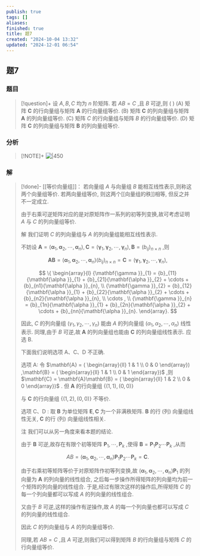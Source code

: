 ```yaml
---
publish: true
tags: []
aliases: 
finished: true
title: 题7
created: "2024-10-04 13:32"
updated: "2024-12-01 06:54"
---
```

## 题7
### 题目
> [!question]+
> 设 $A,B,C$ 均为 $n$ 阶矩阵. 若 ${AB} = C$ ,且 $B$ 可逆,则 ( )
> (A) 矩阵 $\mathbf{C}$ 的行向量组与矩阵 $\mathbf{A}$ 的行向量组等价.
> (B) 矩阵 $\mathbf{C}$ 的列向量组与矩阵 $\mathbf{A}$ 的列向量组等价.
> (C) 矩阵 $C$ 的行向量组与矩阵 $B$ 的行向量组等价.
> (D) 矩阵 $\mathbf{C}$ 的列向量组与矩阵 $\mathbf{B}$ 的列向量组等价.
### 分析
> [!NOTE]+
> ![|450](https://img.hwenyi.live/202411092220438.webp)
### 解
> [!done]-
> [[等价向量组]]： 若向量组 $A$ 与向量组 $B$ 能相互线性表示,则称这两个向量组等价. 若两向量组等价, 则这两个[[向量组的秩]]相等, 但反之并不一定成立.
> 
> 由于右乘可逆矩阵对应的是对原矩阵作一系列的初等列变换,故可考虑证明 $A$ 与 $C$ 的列向量组等价.
> 
> 解 我们证明 $C$ 的列向量组与 $A$ 的列向量组能相互线性表示.
> 
> 不妨设 $\mathbf{A} = ( {{\mathbf{\alpha }}_{1},{\mathbf{\alpha }}_{2},\cdots ,{\mathbf{\alpha }}_{n}}) ,\mathbf{C} = ( {{\mathbf{\gamma }}_{1},{\mathbf{\gamma }}_{2},\cdots ,{\mathbf{\gamma }}_{n}}) ,\mathbf{B} = {( {b}_{ij}) }_{n \times  n}$ ,则
> 
> $$
> \mathbf{{AB}} = ( {{\mathbf{\alpha }}_{1},{\mathbf{\alpha }}_{2},\cdots ,{\mathbf{\alpha }}_{n}}) {( {b}_{ij}) }_{n \times  n} = \mathbf{C} = ( {{\mathbf{\gamma }}_{1},{\mathbf{\gamma }}_{2},\cdots ,{\mathbf{\gamma }}_{n}}) ,
> $$
> 
> $$
> \{  \begin{array}{l} {\mathbf{\gamma }}_{1} = {b}_{11}{\mathbf{\alpha }}_{1} + {b}_{21}{\mathbf{\alpha }}_{2} + \cdots  + {b}_{n1}{\mathbf{\alpha }}_{n}, \\  {\mathbf{\gamma }}_{2} = {b}_{12}{\mathbf{\alpha }}_{1} + {b}_{22}{\mathbf{\alpha }}_{2} + \cdots  + {b}_{n2}{\mathbf{\alpha }}_{n}, \\  \cdots , \\  {\mathbf{\gamma }}_{n} = {b}_{1n}{\mathbf{\alpha }}_{1} + {b}_{2n}{\mathbf{\alpha }}_{2} + \cdots  + {b}_{nn}{\mathbf{\alpha }}_{n}. \end{array}.
> $$
> 
> 因此, $C$ 的列向量组 $( {{\gamma }_{1},{\gamma }_{2},\cdots ,{\gamma }_{n}})$ 能由 $A$ 的列向量组 $( {{\alpha }_{1},{\alpha }_{2},\cdots ,{\alpha }_{n}})$ 线性表示. 同理,由于 $B$ 可逆,故 $\mathbf{A}$ 的列向量组也能由 $\mathbf{C}$ 的列向量组线性表示. 应选 B.
> 
> 下面我们说明选项 A、C、D 不正确.
> 
> 选项 A: 令 $\mathbf{A} = ( \begin{array}{ll} 1 & 1 \\  0 & 0 \end{array}) ,\mathbf{B} = ( \begin{array}{ll} 1 & 1 \\  0 & 1 \end{array})$ ,则 $\mathbf{C} = \mathbf{A}\mathbf{B} = ( \begin{array}{ll} 1 & 2 \\  0 & 0 \end{array})$ . 但 $\mathbf{A}$ 的行向量组 $\{ ( {1,1}) ,( {0,0}) \}$
> 
> 与 $\mathbf{C}$ 的行向量组 $\{ ( {1,2}) ,( {0,0}) \}$ 不等价.
> 
> 选项 $\mathrm{C}\text{、}\mathrm{D}$ : 取 $\mathbf{B}$ 为单位矩阵 $\mathbf{E},\mathbf{C}$ 为一个非满秩矩阵. $\mathbf{B}$ 的行 (列) 向量组线性无关, $\mathbf{C}$ 的行 (列) 向量组线性相关.
> 
> 注 我们可以从另一角度来看本题的结论.
> 
> 由于 $\mathbf{B}$ 可逆,故存在有限个初等矩阵 ${\mathbf{P}}_{1},\cdots ,{\mathbf{P}}_{k}$ ,使得 $\mathbf{B} = {\mathbf{P}}_{1}{\mathbf{P}}_{2}\cdots {\mathbf{P}}_{k}$ ,从而
> 
> $$
> {AB} = ( {{\mathbf{\alpha }}_{1},{\mathbf{\alpha }}_{2},\cdots ,{\mathbf{\alpha }}_{n}}) {\mathbf{P}}_{1}{\mathbf{P}}_{2}\cdots {\mathbf{P}}_{k} = \mathbf{C}.
> $$
> 
> 由于右乘初等矩阵等价于对原矩阵作初等列变换,故 $( {{\mathbf{\alpha }}_{1},{\mathbf{\alpha }}_{2},\cdots ,{\mathbf{\alpha }}_{n}}) {\mathbf{P}}_{1}$ 的列向量为 $\mathbf{A}$ 的列向量的线性组合, 之后每一步操作所得矩阵的列向量均为前一个矩阵的列向量的线性组合. 于是,经过有限次这样的操作后,所得矩阵 $C$ 的每一个列向量都可以写成 $A$ 的列向量的线性组合.
> 
> 又由于 $B$ 可逆,这样的操作有逆操作,故 $A$ 的每一个列向量也都可以写成 $C$ 的列向量的线性组合.
> 
> 因此 $C$ 的列向量组与 $A$ 的列向量组等价.
> 
> 同理,若 ${AB} = C$ ,且 $A$ 可逆,则我们可以得到矩阵 $B$ 的行向量组与矩阵 $C$ 的行向量组等价.